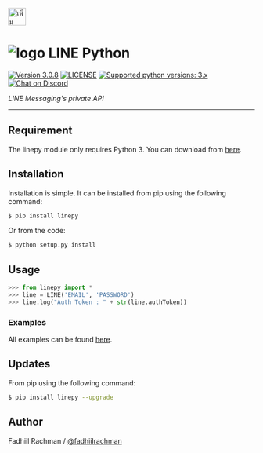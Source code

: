 <a href="https://line.me/R/ti/p/%40spm7024h"><img height="36" border="0" alt="เพิ่มเพื่อน" src="https://scdn.line-apps.com/n/line_add_friends/btn/en.png"></a>
# ![logo](/examples/assets/LINE-sm.png) LINE Python

 [![Version 3.0.8](https://img.shields.io/badge/beta-3.0.8-brightgreen.svg "Version 3.0.8")](https://pypi.python.org/pypi/linepy) [![LICENSE](https://img.shields.io/badge/license-BSD%203%20Clause-blue.svg "LICENSE")](https://github.com/fadhiilrachman/line-py/blob/master/LICENSE) [![Supported python versions: 3.x](https://img.shields.io/badge/python-3.x-green.svg "Supported python versions: 3.x")](https://www.python.org/downloads/) [![Chat on Discord](https://discordapp.com/api/guilds/370888828489170956/widget.png "Chat on Discord")](https://discord.gg/JAA2uk6)

*LINE Messaging's private API*

----

## Requirement

The linepy module only requires Python 3. You can download from [here](https://www.python.org/downloads/). 

## Installation

Installation is simple. It can be installed from pip using the following command:
```sh
$ pip install linepy
```
Or from the code:
```sh
$ python setup.py install
```

## Usage

```python
>>> from linepy import *
>>> line = LINE('EMAIL', 'PASSWORD')
>>> line.log("Auth Token : " + str(line.authToken))
```

### Examples

All examples can be found [here](https://github.com/fadhiilrachman/line-py/tree/master/examples).

## Updates

From pip using the following command:
```sh
$ pip install linepy --upgrade
```

## Author
Fadhiil Rachman / [@fadhiilrachman](https://www.instagram.com/fadhiilrachman)
